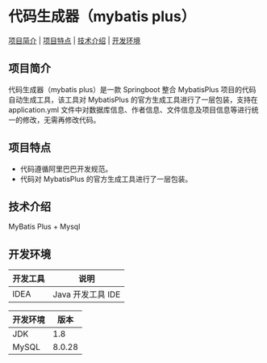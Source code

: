 # 代码生成器（mybatis plus）

[项目简介](#项目简介) | [项目特点](#项目特点) | [技术介绍](#技术介绍) | [开发环境](#开发环境)

## 项目简介
代码生成器（mybatis plus）是一款 Springboot 整合 MybatisPlus 项目的代码自动生成工具，该工具对 MybatisPlus 的官方生成工具进行了一层包装，支持在 application.yml 文件中对数据库信息、作者信息、文件信息及项目信息等进行统一的修改，无需再修改代码。

## 项目特点
- 代码遵循阿里巴巴开发规范。
- 代码对 MybatisPlus 的官方生成工具进行了一层包装。

## 技术介绍
MyBatis Plus + Mysql

## 开发环境
| 开发工具                  | 说明                |
|-----------------------|-------------------|
| IDEA                  | Java 开发工具 IDE     |

| 开发环境          | 版本     |
|---------------|--------|
| JDK           | 1.8    |
| MySQL         | 8.0.28 |
